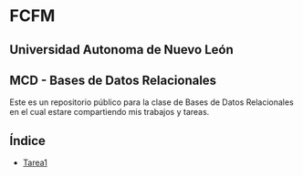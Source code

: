 # FCFM
## Universidad Autonoma de Nuevo León 

## MCD - Bases de Datos Relacionales

Este es un repositorio público para la clase de Bases de Datos Relacionales en el cual estare compartiendo mis trabajos y tareas. 

## Índice 
- [Tarea1](Tarea1/Tarea1.md)